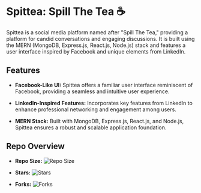 # Spittea: Spill The Tea ☕️

Spittea is a social media platform named after "Spill The Tea," providing a platform for candid conversations and engaging discussions. It is built using the MERN (MongoDB, Express.js, React.js, Node.js) stack and features a user interface inspired by Facebook and unique elements from LinkedIn.

## Features

- **Facebook-Like UI:** Spittea offers a familiar user interface reminiscent of Facebook, providing a seamless and intuitive user experience.
  
- **LinkedIn-Inspired Features:** Incorporates key features from LinkedIn to enhance professional networking and engagement among users.

- **MERN Stack:** Built with MongoDB, Express.js, React.js, and Node.js, Spittea ensures a robust and scalable application foundation.

## Repo Overview

- **Repo Size:** ![Repo Size](https://img.shields.io/github/repo-size/Mysteriza/Spittea)
  
- **Stars:** ![Stars](https://img.shields.io/github/stars/Mysteriza/Spittea?style=social)
  
- **Forks:** ![Forks](https://img.shields.io/github/forks/Mysteriza/Spittea?style=social)
